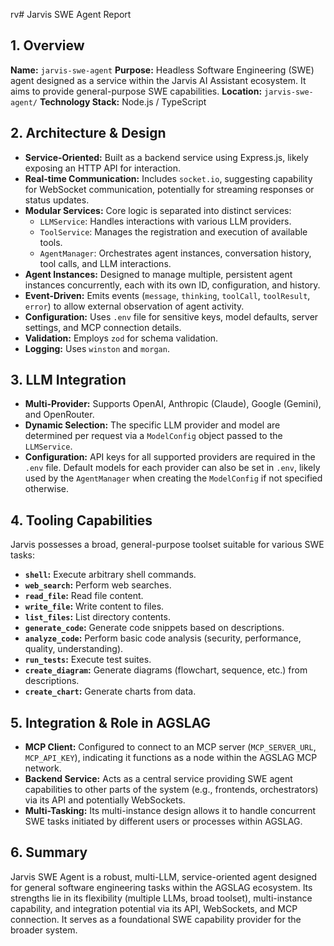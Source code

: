rv# Jarvis SWE Agent Report

## 1. Overview

**Name:** `jarvis-swe-agent`
**Purpose:** Headless Software Engineering (SWE) agent designed as a service within the Jarvis AI Assistant ecosystem. It aims to provide general-purpose SWE capabilities.
**Location:** `jarvis-swe-agent/`
**Technology Stack:** Node.js / TypeScript

## 2. Architecture & Design

*   **Service-Oriented:** Built as a backend service using Express.js, likely exposing an HTTP API for interaction.
*   **Real-time Communication:** Includes `socket.io`, suggesting capability for WebSocket communication, potentially for streaming responses or status updates.
*   **Modular Services:** Core logic is separated into distinct services:
    *   `LLMService`: Handles interactions with various LLM providers.
    *   `ToolService`: Manages the registration and execution of available tools.
    *   `AgentManager`: Orchestrates agent instances, conversation history, tool calls, and LLM interactions.
*   **Agent Instances:** Designed to manage multiple, persistent agent instances concurrently, each with its own ID, configuration, and history.
*   **Event-Driven:** Emits events (`message`, `thinking`, `toolCall`, `toolResult`, `error`) to allow external observation of agent activity.
*   **Configuration:** Uses `.env` file for sensitive keys, model defaults, server settings, and MCP connection details.
*   **Validation:** Employs `zod` for schema validation.
*   **Logging:** Uses `winston` and `morgan`.

## 3. LLM Integration

*   **Multi-Provider:** Supports OpenAI, Anthropic (Claude), Google (Gemini), and OpenRouter.
*   **Dynamic Selection:** The specific LLM provider and model are determined per request via a `ModelConfig` object passed to the `LLMService`.
*   **Configuration:** API keys for all supported providers are required in the `.env` file. Default models for each provider can also be set in `.env`, likely used by the `AgentManager` when creating the `ModelConfig` if not specified otherwise.

## 4. Tooling Capabilities

Jarvis possesses a broad, general-purpose toolset suitable for various SWE tasks:

*   **`shell`:** Execute arbitrary shell commands.
*   **`web_search`:** Perform web searches.
*   **`read_file`:** Read file content.
*   **`write_file`:** Write content to files.
*   **`list_files`:** List directory contents.
*   **`generate_code`:** Generate code snippets based on descriptions.
*   **`analyze_code`:** Perform basic code analysis (security, performance, quality, understanding).
*   **`run_tests`:** Execute test suites.
*   **`create_diagram`:** Generate diagrams (flowchart, sequence, etc.) from descriptions.
*   **`create_chart`:** Generate charts from data.

## 5. Integration & Role in AGSLAG

*   **MCP Client:** Configured to connect to an MCP server (`MCP_SERVER_URL`, `MCP_API_KEY`), indicating it functions as a node within the AGSLAG MCP network.
*   **Backend Service:** Acts as a central service providing SWE agent capabilities to other parts of the system (e.g., frontends, orchestrators) via its API and potentially WebSockets.
*   **Multi-Tasking:** Its multi-instance design allows it to handle concurrent SWE tasks initiated by different users or processes within AGSLAG.

## 6. Summary

Jarvis SWE Agent is a robust, multi-LLM, service-oriented agent designed for general software engineering tasks within the AGSLAG ecosystem. Its strengths lie in its flexibility (multiple LLMs, broad toolset), multi-instance capability, and integration potential via its API, WebSockets, and MCP connection. It serves as a foundational SWE capability provider for the broader system.